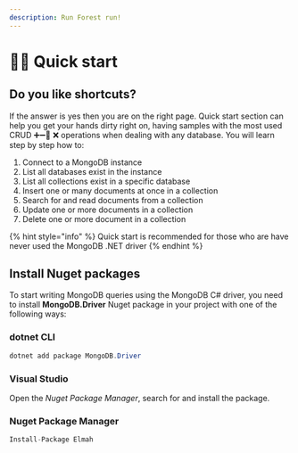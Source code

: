 ```yaml
---
description: Run Forest run!
---
```


# 🏃‍♂️ Quick start

## Do you like shortcuts?

If the answer is yes then you are on the right page. Quick start section can help you get your hands dirty right on, having samples with the most used CRUD ➕➖📝 ❌ operations when dealing with any database. You will learn step by step how to:

1. Connect to a MongoDB instance
2. List all databases exist in the instance
3. List all collections exist in a specific database
4. Insert one or many documents at once in a collection
5. Search for and read documents from a collection
6. Update one or more documents in a collection
7. Delete one or more document in a collection

 

{% hint style="info" %}
Quick start is recommended for those who are have never used the MongoDB .NET driver 
{% endhint %}

## Install Nuget packages

To start writing MongoDB queries using the MongoDB C\# driver, you need to install **MongoDB.Driver** Nuget package in your project with one of the following ways:

### dotnet CLI

```csharp
dotnet add package MongoDB.Driver
```

### Visual Studio

Open the _Nuget Package Manager_, search for and install the package.

### Nuget Package Manager

```csharp
Install-Package Elmah
```


